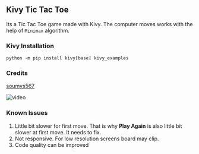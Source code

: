 ## Kivy Tic Tac Toe

Its a Tic Tac Toe game made with Kivy. The computer moves works with the help of `Minimax` algorithm.

### Kivy Installation

```
python -m pip install kivy[base] kivy_examples
```

### Credits

[soumys567](https://github.com/soumyas567/Python_Projects/blob/main/Tic%20Tac%20Toe/tictactoeai.py)

![video](https://www.youtube.com/watch?v=I6zp8B4J6iw)

### Known Issues

1. Little bit slower for first move. That is why **Play Again** is also little bit slower at first move. It needs to fix.
2. Not responsive. For low resolution screens board may clip.
3. Code quality can be improved
